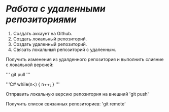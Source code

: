 # ***Работа с удаленными репозиториями***
1. Создать аккаунт на Github.
2. Создать локальный репозиторий.
3. Создать удаленный репозиторий.
4. Связать локальный репозиторий с удаленным.

Получить изменения из удалденного репозитория и выполнить слияние с локальной версией:

'''
git pull
'''

'''C#
while(n<)
{
 n++;
 }
'''

Отправить локальную версию репозитория на внешний 'git push'

Получить список связанных репозиториев: 'git remote'
